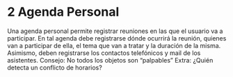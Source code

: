 # 2  Agenda Personal 
Una agenda personal permite registrar reuniones en las que el usuario va a participar. En 
tal agenda debe registrarse dónde ocurrirá la reunión, quienes van a participar de ella, el 
tema  que  van  a  tratar  y  la  duración  de la misma. Asimismo, deben registrarse los 
contactos telefónicos y mail de los asistentes. 
Consejo: No todos los objetos son “palpables” 
Extra: ¿Quién detecta un conflicto de horarios?